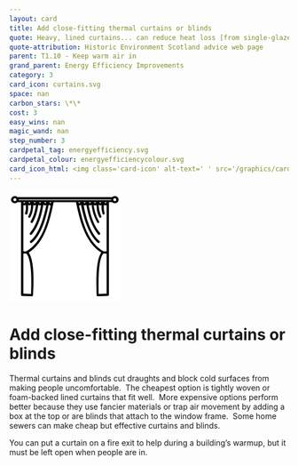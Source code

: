 ```yaml
---
layout: card
title: Add close-fitting thermal curtains or blinds
quote: Heavy, lined curtains... can reduce heat loss [from single-glazed sash windows] by 14%
quote-attribution: Historic Environment Scotland advice web page
parent: T1.10 - Keep warm air in
grand_parent: Energy Efficiency Improvements 
category: 3
card_icon: curtains.svg
space: nan
carbon_stars: \*\*
cost: 3
easy_wins: nan
magic_wand: nan
step_number: 3
cardpetal_tag: energyefficiency.svg
cardpetal_colour: energyefficiencycolour.svg
card_icon_html: <img class='card-icon' alt-text=' ' src='/graphics/card_icons/curtains.svg'>
---
```


<img class='card-icon' alt-text=' ' src='/graphics/card_icons/curtains.svg'>
<h1>Add close-fitting thermal curtains or blinds</h1>

<p>Thermal curtains and blinds cut draughts and block cold surfaces from making people uncomfortable.  The cheapest option is tightly woven or  foam-backed lined curtains that fit well.  More expensive options perform better because they use fancier materials or trap air movement by adding a box at the top or are blinds that attach to the window frame.  Some home sewers can make cheap but effective curtains and blinds.  </p><p> You can put a curtain on a fire exit to help during a building’s warmup, but it must be left open when people are in. </p> 

